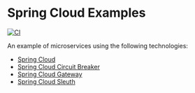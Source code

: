 # Spring Cloud Examples

[![CI](https://github.com/zhoozhoo/spring-cloud-examples/actions/workflows/ci.yml/badge.svg)](https://github.com/zhoozhoo/spring-cloud-examples/actions/workflows/ci.yml)


An example of microservices using the following technologies:

- [Spring Cloud](https://spring.io/projects/spring-cloud)
- [Spring Cloud Circuit Breaker](https://spring.io/projects/spring-cloud-circuitbreaker) 
- [Spring Cloud Gateway](https://spring.io/projects/spring-cloud-gateway)
- [Spring Cloud Sleuth](https://spring.io/projects/spring-cloud-sleuth)
